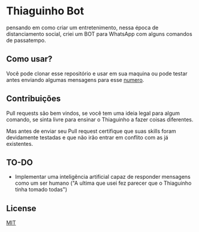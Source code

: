 # Thiaguinho Bot

pensando em como criar um entretenimento, nessa época de distanciamento social, criei um BOT para WhatsApp com alguns comandos de passatempo.

## Como usar?

Você pode clonar esse repositório e usar em sua maquina ou pode testar antes enviando algumas mensagens para esse [numero](https://wa.me/5565984432583?text=Oi).



## Contribuições 
Pull requests são bem vindos, se você tem uma ideia legal para algum comando, se sinta livre para ensinar o Thiaguinho a fazer coisas diferentes.

Mas antes de enviar seu Pull request certifique que suas skills foram devidamente testadas e que não irão entrar em conflito com as já existentes.

## TO-DO
 - Implementar uma inteligência artificial capaz de responder mensagens como um ser humano ("A ultima que usei fez parecer que o Thiaguinho tinha tomado todas")

## License
[MIT](https://choosealicense.com/licenses/mit/)
